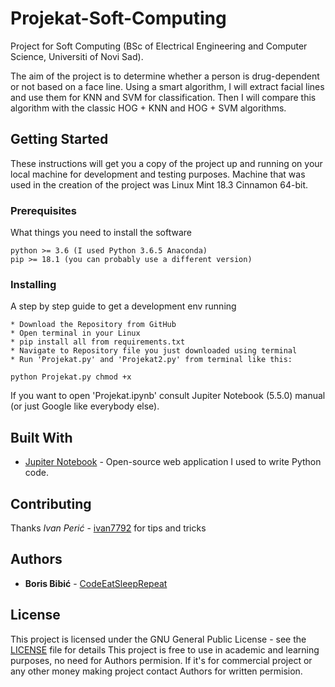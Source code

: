# Projekat-Soft-Computing
Project for Soft Computing (BSc of Electrical Engineering and Computer Science, Universiti of Novi Sad).

The aim of the project is to determine whether a person is drug-dependent or not based on a face line. 
Using a smart algorithm, I will extract facial lines and use them for KNN and SVM for classification. Then I will compare this algorithm with the classic HOG + KNN and HOG + SVM algorithms.
## Getting Started

These instructions will get you a copy of the project up and running on your local machine for development and testing purposes. 
Machine that was used in the creation of the project was Linux Mint 18.3 Cinnamon 64-bit. 

### Prerequisites

What things you need to install the software

```
python >= 3.6 (I used Python 3.6.5 Anaconda)
pip >= 18.1 (you can probably use a different version)
```

### Installing

A step by step guide to get a development env running

```
* Download the Repository from GitHub
* Open terminal in your Linux
* pip install all from requirements.txt
* Navigate to Repository file you just downloaded using terminal
* Run 'Projekat.py' and 'Projekat2.py' from terminal like this:
```
```
python Projekat.py chmod +x
```

If you want to open 'Projekat.ipynb' consult Jupiter Notebook (5.5.0) manual (or just Google like everybody else).

## Built With

* [Jupiter Notebook](https://jupyter.org/) - Open-source web application I used to write Python code.

## Contributing

Thanks *Ivan Perić* - [ivan7792](https://github.com/ivan7792) for tips and tricks

## Authors

* **Boris Bibić** - [CodeEatSleepRepeat](https://github.com/CodeEatSleepRepeat)

## License

This project is licensed under the GNU General Public License - see the [LICENSE](LICENSE) file for details
This project is free to use in academic and learning purposes, no need for Authors permision.
If it's for commercial project or any other money making project contact Authors for written permision.
